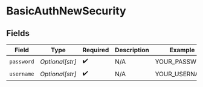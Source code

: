 # BasicAuthNewSecurity


## Fields

| Field              | Type               | Required           | Description        | Example            |
| ------------------ | ------------------ | ------------------ | ------------------ | ------------------ |
| `password`         | *Optional[str]*    | :heavy_check_mark: | N/A                | YOUR_PASSWORD      |
| `username`         | *Optional[str]*    | :heavy_check_mark: | N/A                | YOUR_USERNAME      |